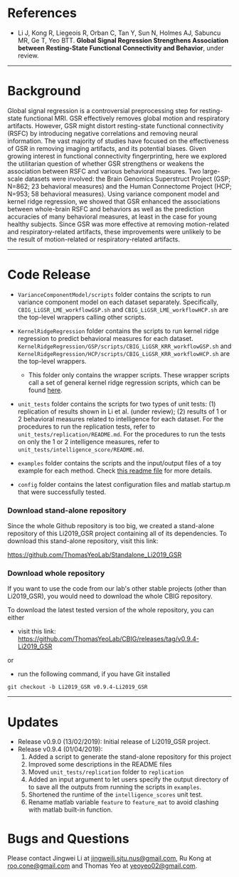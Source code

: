References
==========
+ Li J, Kong R, Liegeois R, Orban C, Tan Y, Sun N, Holmes AJ, Sabuncu MR, Ge T, Yeo BTT. **Global Signal Regression Strengthens Association between Resting-State Functional Connectivity and Behavior**, under review.

----

Background
==========
Global signal regression is a controversial preprocessing step for resting-state functional MRI. GSR effectively removes global motion and respiratory artifacts. However, GSR might distort resting-state functional connectivity (RSFC) by introducing negative correlations and removing neural information. The vast majority of studies have focused on the effectiveness of GSR in removing imaging artifacts, and its potential biases. Given growing interest in functional connectivity fingerprinting, here we explored the utilitarian question of whether GSR strengthens or weakens the association between RSFC and various behavioral measures. Two large-scale datasets were involved: the Brain Genomics Superstruct Project (GSP; N=862; 23 behavioral measures) and the Human Connectome Project (HCP; N=953; 58 behavioral measures). Using variance component model and kernel ridge regression, we showed that GSR enhanced the associations between whole-brain RSFC and behaviors as well as the prediction accuracies of many behavioral measures, at least in the case for young healthy subjects. Since GSR was more effective at removing motion-related and respiratory-related artifacts, these improvements were unlikely to be the result of motion-related or respiratory-related artifacts.

----

Code Release
===========
- `VarianceComponentModel/scripts` folder contains the scripts to run variance component model on each dataset separately. Specifically, `CBIG_LiGSR_LME_workflowGSP.sh` and `CBIG_LiGSR_LME_workflowHCP.sh` are the top-level wrappers calling other scripts.

- `KernelRidgeRegression` folder contains the scripts to run kernel ridge regression to predict behavioral measures for each dataset. `KernelRidgeRegression/GSP/scripts/CBIG_LiGSR_KRR_workflowGSP.sh` and `KernelRidgeRegression/HCP/scripts/CBIG_LiGSR_KRR_workflowHCP.sh` are the top-level wrappers.
  - This folder only contains the wrapper scripts. These wrapper scripts call a set of general kernel ridge regression scripts, which can be found [here](https://github.com/ThomasYeoLab/CBIG/blob/master/utilities/matlab/predictive_models/KernelRidgeRegression).

- `unit_tests` folder contains the scripts for two types of unit tests: (1) replication of results shown in Li et al. (under review); (2) results of 1 or 2 behavioral measures related to intelligence for each dataset. For the procedures to run the replication tests, refer to `unit_tests/replication/README.md`. For the procedures to run the tests on only the 1 or 2 intelligence measures, refer to `unit_tests/intelligence_score/README.md`.

- `examples` folder contains the scripts and the input/output files of a toy example for each method. Check [this readme file](https://github.com/ThomasYeoLab/CBIG/blob/master/stable_projects/preprocessing/Li2019_GSR/examples/README.md) for more details.

- `config` folder contains the latest configuration files and matlab startup.m that were successfully tested.

### Download stand-alone repository

Since the whole Github repository is too big, we created a stand-alone repository of this Li2019_GSR project containing all of its dependencies. To download this stand-alone repository, visit this link: 

https://github.com/ThomasYeoLab/Standalone_Li2019_GSR


### Download whole repository

If you want to use the code from our lab's other stable projects (other than Li2019_GSR), you would need to download the whole CBIG repository.

To download the latest tested version of the whole repository, you can either

- visit this link: https://github.com/ThomasYeoLab/CBIG/releases/tag/v0.9.4-Li2019_GSR

or

- run the following command, if you have Git installed
```
git checkout -b Li2019_GSR v0.9.4-Li2019_GSR
```

----

Updates
===========

- Release v0.9.0 (13/02/2019): Initial release of Li2019_GSR project.
- Release v0.9.4 (01/04/2019): 
  1. Added a script to generate the stand-alone repository for this project
  2. Improved some descriptions in the README files
  3. Moved `unit_tests/replication` folder to `replication`
  4. Added an input argument to let users specify the output directory of to save all the outputs from running the scripts in `examples`.
  5. Shortened the runtime of the `intelligence_scores` unit test.
  6. Rename matlab variable `feature` to `feature_mat` to avoid clashing with matlab built-in function.


Bugs and Questions
==========
Please contact Jingwei Li at jingweili.sjtu.nus@gmail.com, Ru Kong at roo.cone@gmail.com and Thomas Yeo at yeoyeo02@gmail.com.

